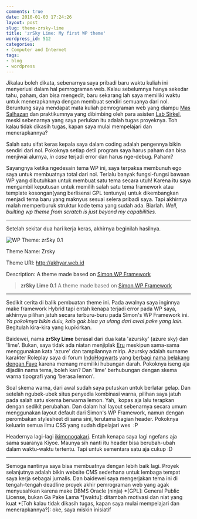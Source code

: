 ```yaml
---
comments: true
date: 2010-01-03 17:24:26
layout: post
slug: theme-zrsky-lime
title: 'zrSky Lime: My first WP theme'
wordpress_id: 512
categories:
- Computer and Internet
tags:
- blog
- wordpress
---
```


Jikalau boleh dikata, sebenarnya saya pribadi baru waktu kuliah ini menyeriusi dalam hal pemrograman web. Kalau sebelumnya hanya sekedar tahu, paham, dan bisa mengedit, baru sekarang lah saya memiliki waktu untuk menerapkannya dengan membuat sendiri semuanya dari nol. Beruntung saya mendapat mata kuliah pemrograman web yang diampu [Mas Salhazan](http://salhazan.com) dan praktikumnya yang dibimbing oleh para asisten [Lab Sirkel](http://sirkel.informatics.uii.ac.id), meski sebenarnya yang saya perlukan itu adalah tugas proyeknya. Toh kalau tidak dikasih tugas, kapan saya mulai mempelajari dan menerapkannya?



Salah satu sifat keras kepala saya dalam coding adalah pengennya bikin sendiri dari nol. Pokoknya setiap detil program saya harus paham dan bisa menjiwai alurnya, _in case_ terjadi error dan harus nge-debug. Paham?

Sayangnya ketika ngedesain tema WP ini, saya terpaksa membunuh ego saya untuk membuatnya total dari nol. Terlalu banyak fungsi-fungsi bawaan WP yang dibutuhkan untuk membuat satu tema secara utuh! Karena itu saya mengambil keputusan untuk memilih salah satu tema framework atau template kosongan(yang berlisensi GPL tentunya) untuk dikembangkan menjadi tema baru yang maknyus sesuai selera pribadi saya. Tapi akhirnya malah memperburuk struktur kode tema yang sudah ada. Biarlah. _Well, builting wp theme from scratch is just beyond my capabilities._



* * *

Setelah sekitar dua hari kerja keras, akhirnya beginilah hasilnya.


![WP Theme: zrSky 0.1](http://img301.imageshack.us/img301/6235/zrsky01.jpg)





Theme Name: Zrsky




Theme URI: http://akhyar.web.id




Description: A theme made based on <a href="http://simonwebdesign.com">Simon WP Framework</a>




> 

> 
> **zrSky Lime 0.1**
A theme made based on [Simon WP Framework](http://simonwebdesign.com)




* * *



Sedikit cerita di balik pembuatan theme ini. Pada awalnya saya inginnya make framework Hybrid tapi entah kenapa terjadi error pada WP saya, akhirnya pilihan jatuh secara terburu-buru pada Simon's WP Framework ini. _Ya pokoknya bikin dulu, kalo gak bisa ya ulang dari awal pake yang lain._ Begitulah kira-kira yang kupikirkan.

Baidewei, nama **zrSky Lime** berasal dari dua kata 'azursky' (azure sky) dan 'lime'. Bukan, saya tidak ada niatan menjiplak [Eru](http://azureru.com) meskipun sama-sama menggunakan kata 'azure' dan tampilannya mirip. Azursky adalah surname karakter Roleplay saya di forum [IndoHogwarts](http://indohogwarts.co.nr) yang [berbagi nama belakang dengan Faye](http://d3wdr0p.com/2009/11/the-fairy-of-fair-blue-sky/) karena memang memiliki hubungan darah. Pokoknya iseng aja dijadiin nama tema, boleh kan? Dan 'lime' berhubungan dengan skema warna tipografi yang 'berasa lemon'.

Soal skema warna, dari awal sudah saya putuskan untuk berlatar gelap. Dan setelah ngubek-ubek situs penyedia kombinasi warna, pilihan saya jatuh pada salah satu skema berwarna lemon. Yah,  kopas aja lalu terapkan dengan sedikit perubahan. Dan dalam hal layout sebenarnya secara umum menggunakan layout default dari Simon's WP Framework, namun dengan perombakan stylesheet di sana sini, terutama bagian header. Pokoknya keluarin semua ilmu CSS yang sudah dipelajari wes  :P

Headernya lagi-lagi [ikimonogakari](http://id.wikipedia.org/wiki/Ikimono-gakari). Entah kenapa saya lagi ngefans aja sama suaranya Kiyoe. Maunya sih nanti itu header bisa berubah-ubah dalam waktu-waktu tertentu. Tapi untuk sementara satu aja cukup :D



* * *

Semoga nantinya saya bisa membuatnya dengan lebih baik lagi. Proyek selanjutnya adalah bikin website CMS sederhana untuk lembaga tempat saya kerja sebagai jurnalis. Dan baidewei saya mengerjakan tema ini di tengah-tengah deadline proyek akhir pemrograman web yang agak menyusahkan karena make DBMS Oracle (ninja)
  *[GPL]: General Public License, bukan Ga Pake Lama
  *[waktu]: ditambah motivasi dan niat yang kuat
  *[Toh kalau tidak dikasih tugas, kapan saya mulai mempelajari dan menerapkannya?]: oke, saya miskin inisiatif

